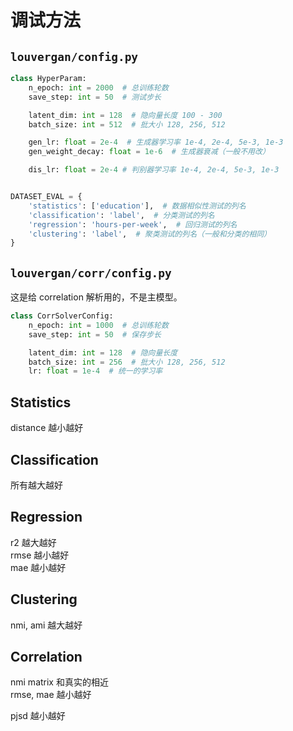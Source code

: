 # 调试方法
## `louvergan/config.py`
```py
class HyperParam:
    n_epoch: int = 2000  # 总训练轮数
    save_step: int = 50  # 测试步长

    latent_dim: int = 128  # 隐向量长度 100 - 300
    batch_size: int = 512  # 批大小 128, 256, 512

    gen_lr: float = 2e-4  # 生成器学习率 1e-4, 2e-4, 5e-3, 1e-3
    gen_weight_decay: float = 1e-6  # 生成器衰减（一般不用改）

    dis_lr: float = 2e-4 # 判别器学习率 1e-4, 2e-4, 5e-3, 1e-3


DATASET_EVAL = {
    'statistics': ['education'],  # 数据相似性测试的列名
    'classification': 'label',  # 分类测试的列名
    'regression': 'hours-per-week',  # 回归测试的列名
    'clustering': 'label',  # 聚类测试的列名（一般和分类的相同）
}
```



## `louvergan/corr/config.py`
这是给 correlation 解析用的，不是主模型。

```py
class CorrSolverConfig:
    n_epoch: int = 1000  # 总训练轮数
    save_step: int = 50  # 保存步长

    latent_dim: int = 128  # 隐向量长度
    batch_size: int = 256  # 批大小 128, 256, 512
    lr: float = 1e-4  # 统一的学习率
```


## Statistics
distance 越小越好


## Classification
所有越大越好


## Regression
r2 越大越好  
rmse 越小越好  
mae 越小越好  


## Clustering
nmi, ami 越大越好


## Correlation
nmi matrix 和真实的相近  
rmse, mae 越小越好  

pjsd 越小越好  
